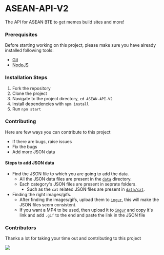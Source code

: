 # <strong> ASEAN-API-V2</strong>
The API for ASEAN BTE to get memes build sites and more!

### <strong>Prerequisites</strong>
Before starting working on this project, please make sure you have already installed following tools:
- [Git](https://git-scm.com/downloads)
- [NodeJS](https://nodejs.org/en/download/)


### <strong>Installation Steps</strong>
1. Fork the repository
2. Clone the project
3. Navigate to the project directory, `cd ASEAN-API-V2`
4. Install dependencies with `npm install`
5. Run `npm start`

### <strong>Contributing</strong> 

Here are few ways you can contribute to this project 

- If there are bugs, raise issues
- Fix the bugs
- Add more JSON data 


#### <strong>Steps to add JSON data</strong>
- Find the JSON file to which you are going to add the data.
  - All the JSON data files are present in the [`data`](https://github.com/ASEAN-Build-The-Earth/ASEAN-API-V2/tree/main/data) directory.
  - Each category's JSON files are present in seprate folders.
    - Such as the `cat` related JSON files are present in [`data/cat`](https://github.com/ASEAN-Build-The-Earth/ASEAN-API-V2/tree/main/data/cat).
- Finding the right images/gifs.
    - After finding the images/gifs, upload them to [`imgur`](https://imgur.com), this will make the JSON files seem consistent.
    - If you want a  MP4 to be used, then upload it to [`imgur`](https://imgur.com) and copy it's link and add `.gif` to the end and paste the link in the JSON file

### <strong>Contributors</strong>

Thanks a lot for taking your time out and contributing to this project
<br>

<a href="https://github.com/ASEAN-Build-The-Earth/ASEAN-API-V2/graphs/contributors">
  <img src="https://contrib.rocks/image?repo=ASEAN-Build-The-Earth/ASEAN-API-V2" />
</a>
